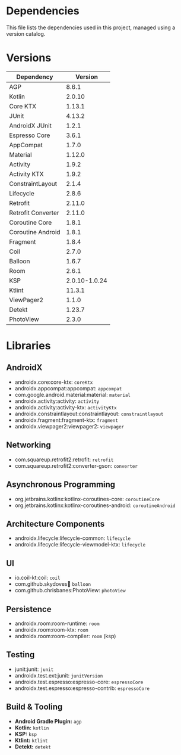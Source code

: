 # Dependencies

This file lists the dependencies used in this project, managed using a version catalog.

# Versions

| Dependency         | Version       |
|--------------------|---------------|
| AGP                | 8.6.1         |
| Kotlin             | 2.0.10        |
| Core KTX           | 1.13.1        |
| JUnit              | 4.13.2        |
| AndroidX JUnit     | 1.2.1         |
| Espresso Core      | 3.6.1         |
| AppCompat          | 1.7.0         |
| Material           | 1.12.0        |
| Activity           | 1.9.2         |
| Activity KTX       | 1.9.2         |
| ConstraintLayout   | 2.1.4         |
| Lifecycle          | 2.8.6         |
| Retrofit           | 2.11.0        |
| Retrofit Converter | 2.11.0        |
| Coroutine Core     | 1.8.1         |
| Coroutine Android  | 1.8.1         |
| Fragment           | 1.8.4         |
| Coil               | 2.7.0         |
| Balloon            | 1.6.7         |
| Room               | 2.6.1         |
| KSP                | 2.0.10-1.0.24 |
| Ktlint             | 11.3.1        |
| ViewPager2         | 1.1.0         |
| Detekt             | 1.23.7        |
| PhotoView          | 2.3.0         |

# Libraries 

## AndroidX

* androidx.core:core-ktx: `coreKtx`
* androidx.appcompat:appcompat: `appcompat`
* com.google.android.material:material: `material`
* androidx.activity:activity: `activity`
* androidx.activity:activity-ktx: `activityKtx`
* androidx.constraintlayout:constraintlayout: `constraintlayout`
* androidx.fragment:fragment-ktx: `fragment`
* androidx.viewpager2:viewpager2: `viewpager`


## Networking

* com.squareup.retrofit2:retrofit: `retrofit`
* com.squareup.retrofit2:converter-gson: `converter`

## Asynchronous Programming

* org.jetbrains.kotlinx:kotlinx-coroutines-core: `coroutineCore`
* org.jetbrains.kotlinx:kotlinx-coroutines-android: `coroutineAndroid`

## Architecture Components

* androidx.lifecycle:lifecycle-common: `lifecycle`
* androidx.lifecycle:lifecycle-viewmodel-ktx: `lifecycle`

## UI

* io.coil-kt:coil: `coil`
* com.github.skydoves:balloon: `balloon`
* com.github.chrisbanes:PhotoView: `photoView`

## Persistence

* androidx.room:room-runtime: `room`
* androidx.room:room-ktx: `room`
* androidx.room:room-compiler: `room` (ksp)


## Testing

* junit:junit: `junit`
* androidx.test.ext:junit: `junitVersion`
* androidx.test.espresso:espresso-core: `espressoCore`
* androidx.test.espresso:espresso-contrib: `espressoCore`


## Build & Tooling

* **Android Gradle Plugin:** `agp`
* **Kotlin:** `kotlin`
* **KSP:** `ksp`
* **Ktlint:** `ktlint`
* **Detekt:** `detekt`

